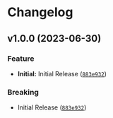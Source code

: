 # Changelog

<!--next-version-placeholder-->

## v1.0.0 (2023-06-30)

### Feature

* **Initial:** Initial Release ([`883e932`](https://github.com/mjonjones-veygo/non_panicked_character/commit/883e9321a153336a50f28fd2ed3b4a556ddde8b2))

### Breaking

* Initial Release ([`883e932`](https://github.com/mjonjones-veygo/non_panicked_character/commit/883e9321a153336a50f28fd2ed3b4a556ddde8b2))

